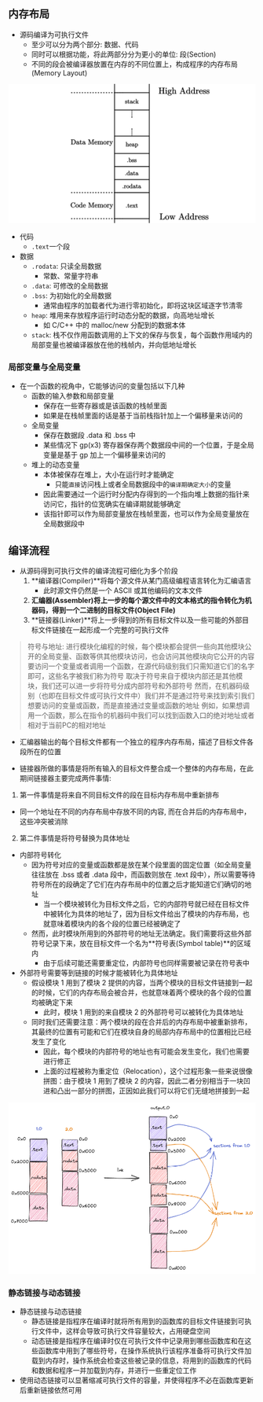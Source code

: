
## 内存布局

- 源码编译为可执行文件
  - 至少可以分为两个部分: 数据、代码
  - 同时可以根据功能，将此两部分分为更小的单位: 段(Section)
  - 不同的段会被编译器放置在内存的不同位置上，构成程序的内存布局(Memory Layout)

![](./img/2022-08-25-10-23-37.png)

- 代码
  - `.text`一个段
- 数据
  - `.rodata`: 只读全局数据
    - 常数、常量字符串
  - `.data`: 可修改的全局数据
  - `.bss`: 为初始化的全局数据
    - 通常由程序的加载者代为进行零初始化，即将这块区域逐字节清零
  - `heap`: 堆用来存放程序运行时动态分配的数据，向高地址增长
    - 如 C/C++ 中的 malloc/new 分配到的数据本体
  - `stack`: 栈不仅作用函数调用的上下文的保存与恢复，每个函数作用域内的局部变量也被编译器放在他的栈帧内，并向低地址增长

### 局部变量与全局变量

- 在一个函数的视角中，它能够访问的变量包括以下几种
  - 函数的输入参数和局部变量
    - 保存在一些寄存器或是该函数的栈帧里面
    - 如果是在栈帧里面的话是基于当前栈指针加上一个偏移量来访问的
  - 全局变量
    - 保存在数据段 .data 和 .bss 中
    - 某些情况下 gp(x3) 寄存器保存两个数据段中间的一个位置，于是全局变量是基于 gp 加上一个偏移量来访问的
  - 堆上的动态变量
    - 本体被保存在堆上，大小在运行时才能确定
      - 只能`直接`访问栈上或者全局数据段中的`编译期确定大小`的变量
    - 因此需要通过一个运行时分配内存得到的一个指向堆上数据的指针来访问它，指针的位宽确实在编译期就能够确定
    - 该指针即可以作为局部变量放在栈帧里面，也可以作为全局变量放在全局数据段中

## 编译流程

- 从源码得到可执行文件的编译流程可细化为多个阶段
  1. **编译器(Compiler)**将每个源文件从某门高级编程语言转化为汇编语言
     - 此时源文件仍然是一个 ASCII 或其他编码的文本文件
  2. **汇编器(Assembler)**将上一步的每个源文件中的文本格式的指令转化为机器码，得到一个二进制的**目标文件(Object File)**
  3. **链接器(Linker)**将上一步得到的所有目标文件以及一些可能的外部目标文件链接在一起形成一个完整的可执行文件

> 符号与地址: 
> 进行模块化编程的时候，每个模块都会提供一些向其他模块公开的全局变量、函数等供其他模块访问，也会访问其他模块向它公开的内容
> 要访问一个变量或者调用一个函数，在源代码级别我们只需知道它们的名字即可，这些名字被我们称为符号
> 取决于符号来自于模块内部还是其他模块，我们还可以进一步将符号分成内部符号和外部符号
> 然而，在机器码级别（也即在目标文件或可执行文件中）我们并不是通过符号来找到索引我们想要访问的变量或函数，而是直接通过变量或函数的地址
> 例如，如果想调用一个函数，那么在指令的机器码中我们可以找到函数入口的绝对地址或者相对于当前PC的相对地址

- 汇编器输出的每个目标文件都有一个独立的程序内存布局，描述了目标文件各段所在的位置

- 链接器所做的事情是将所有输入的目标文件整合成一个整体的内存布局，在此期间链接器主要完成两件事情: 

1. 第一件事情是将来自不同目标文件的段在目标内存布局中重新排布
  - 同一个地址在不同的内存布局中存放不同的内容, 而在合并后的内存布局中，这些冲突被消除
2. 第二件事情是将符号替换为具体地址
  - 内部符号转化
    - 因为符号对应的变量或函数都是放在某个段里面的固定位置（如全局变量往往放在 .bss 或者 .data 段中，而函数则放在 .text 段中），所以需要等待符号所在的段确定了它们在内存布局中的位置之后才能知道它们确切的地址
      - 当一个模块被转化为目标文件之后，它的内部符号就已经在目标文件中被转化为具体的地址了，因为目标文件给出了模块的内存布局，也就意味着模块内的各个段的位置已经被确定了
    - 然而，此时模块所用到的外部符号的地址无法确定。我们需要将这些外部符号记录下来，放在目标文件一个名为**符号表(Symbol table)**的区域内
      - 由于后续可能还需要重定位，内部符号也同样需要被记录在符号表中
  - 外部符号需要等到链接的时候才能被转化为具体地址
    - 假设模块 1 用到了模块 2 提供的内容，当两个模块的目标文件链接到一起的时候，它们的内存布局会被合并，也就意味着两个模块的各个段的位置均被确定下来
      - 此时，模块 1 用到的来自模块 2 的外部符号可以被转化为具体地址
    - 同时我们还需要注意：两个模块的段在合并后的内存布局中被重新排布，其最终的位置有可能和它们在模块自身的局部内存布局中的位置相比已经发生了变化
      - 因此，每个模块的内部符号的地址也有可能会发生变化，我们也需要进行修正
      - 上面的过程被称为重定位（Relocation），这个过程形象一些来说很像拼图：由于模块 1 用到了模块 2 的内容，因此二者分别相当于一块凹进和凸出一部分的拼图，正因如此我们可以将它们无缝地拼接到一起

![](./img/2022-08-25-11-10-59.png)

### 静态链接与动态链接

- 静态链接与动态链接
  - 静态链接是指程序在编译时就将所有用到的函数库的目标文件链接到可执行文件中，这样会导致可执行文件容量较大，占用硬盘空间
  - 动态链接是指程序在编译时仅在可执行文件中记录用到哪些函数库和在这些函数库中用到了哪些符号，在操作系统执行该程序准备将可执行文件加载到内存时，操作系统会检查这些被记录的信息，将用到的函数库的代码和数据和程序一并加载到内存，并进行一些重定位工作
- 使用动态链接可以显著缩减可执行文件的容量，并使得程序不必在函数库更新后重新链接依然可用